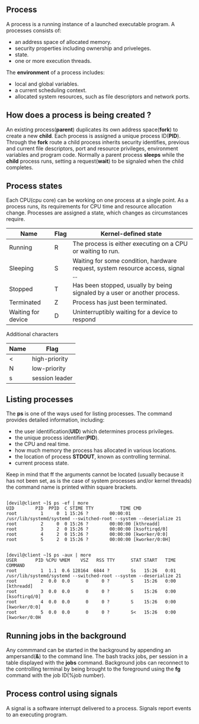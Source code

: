 ## Process
A process is a running instance of a launched executable program. A processes consists of: <br />
* an address space of allocated memory. <br />
* security properties including ownership and priveleges. <br />
* state. <br />
* one or more execution threads. <br />

The **environment** of a process includes:
* local and global variables.<br />
* a current scheduling context.<br />
* allocated system resources, such as file descriptors and network ports.<br />

## How does a process is being created ?
An existing process(**parent**) duplicates its own address space(**fork**) to create a new **child**. Each process is assigned a unique process ID(**PID**). Through the **fork** route a child process inherits security identifies, previous and current file descriptors, port and resource privileges, environment variables and program code. Normally a parent process **sleeps** while the **child** process runs, setting a request(**wait**) to be signaled when the child completes.

## Process states
Each CPU(cpu core) can be working on one process at a single point. As a process runs, its requirements for CPU time and resource allocation change. Processes are assigned a state, which changes as circumstances require.

Name | Flag  |  Kernel-defined state |
--- | --- | --- |
Running | R | The process is either executing on a CPU or waiting to run. |
Sleeping | S | Waiting for some condition, hardware request, system resource access, signal ... |
Stopped | T | Has been stopped, usually by being signaled by a user or another process. |
Terminated | Z | Process has just been terminated. |
Waiting for device | D | Uninterruptibly waiting for a device to respond |

Additional characters

Name | Flag  |   
--- | --- |  
< | high-priority |  
N | low-priority | 
s | session leader |


## Listing processes
The **ps** is one of the ways used for listing processes. The command provides detailed information, including:<br />
* the user identification(**UID**) which determines process privileges. <br />
* the unique process identifier(**PID**). <br />
* the CPU and real time. <br />
* how much memory the process has allocated in various locations. <br />
* the location of process **STDOUT**, known as controlling terminal. <br />
* current process state. <br />

Keep in mind that ff the arguments cannot be located (usually because it has not been set, as is the case of system processes and/or kernel threads) the command name is printed within square brackets.
```{r, engine='bash', count_lines}

[devil@client ~]$ ps -ef | more
UID        PID  PPID  C STIME TTY          TIME CMD
root         1     0  1 15:26 ?        00:00:01 /usr/lib/systemd/systemd --switched-root --system --deserialize 21
root         2     0  0 15:26 ?        00:00:00 [kthreadd]
root         3     2  0 15:26 ?        00:00:00 [ksoftirqd/0]
root         4     2  0 15:26 ?        00:00:00 [kworker/0:0]
root         5     2  0 15:26 ?        00:00:00 [kworker/0:0H]


[devil@client ~]$ ps -aux | more
USER       PID %CPU %MEM    VSZ   RSS TTY      STAT START   TIME COMMAND
root         1  1.1  0.6 128164  6844 ?        Ss   15:26   0:01 /usr/lib/systemd/systemd --switched-root --system --deserialize 21
root         2  0.0  0.0      0     0 ?        S    15:26   0:00 [kthreadd]
root         3  0.0  0.0      0     0 ?        S    15:26   0:00 [ksoftirqd/0]
root         4  0.0  0.0      0     0 ?        S    15:26   0:00 [kworker/0:0]
root         5  0.0  0.0      0     0 ?        S<   15:26   0:00 [kworker/0:0H

```

## Running jobs in the background
Any commmand can be started in the background by appending an ampersand(**&**) to the command line. The bash tracks jobs, per session in a table displayed with the **jobs** command. Background jobs can reconnect to the controlling terminal by being brought to the foreground using the **fg** command with the job ID(%job number).


## Process control using signals
A signal is a software interrupt delivered to a process. Signals report events to an executing program. 

